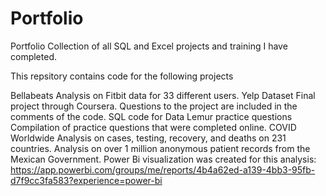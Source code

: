 # Portfolio
Portfolio
Collection of all SQL and Excel projects and training I have completed.

This repsitory contains code for the following projects

Bellabeats
Analysis on Fitbit data for 33 different users.
Yelp Dataset
Final project through Coursera. Questions to the project are included in the comments of the code.
SQL code for Data Lemur practice questions
Compilation of practice questions that were completed online.
COVID Worldwide
Analysis on cases, testing, recovery, and deaths on 231 countries.
Analysis on over 1 million anonymous patient records from the Mexican Government.
Power Bi visualization was created for this analysis: https://app.powerbi.com/groups/me/reports/4b4a62ed-a139-4bb3-95fb-d7f9cc3fa583?experience=power-bi
